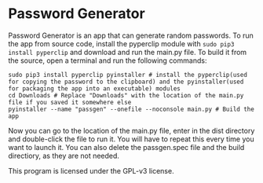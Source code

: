 # Password Generator
Password Generator is an app that can generate random passwords. To run the app from source code, install the pyperclip module with ```sudo pip3 install pyperclip``` and download and run the main.py file. To build it from the source, open a terminal and run the following commands:

```
sudo pip3 install pyperclip pyinstaller # install the pyperclip(used for copying the password to the clipboard) and the pyinstaller(used for packaging the app into an executable) modules
cd Downloads # Replace "Downloads" with the location of the main.py file if you saved it somewhere else
pyinstaller --name "passgen" --onefile --noconsole main.py # Build the app
```
Now you can go to the location of the main.py file, enter in the dist directory and double-click the file to run it. You will have to repeat this every time you want to launch it. You can also delete the passgen.spec file and the build directiory, as they are not needed.

This program is licensed under the GPL-v3 license.
